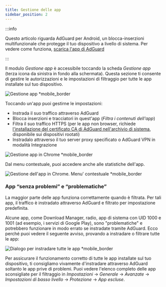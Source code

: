 ```yaml
---
title: Gestione delle app
sidebar_position: 2
---
```


:::info

Questo articolo riguarda AdGuard per Android, un blocca-inserzioni multifunzionale che protegge il tuo dispositivo a livello di sistema. Per vedere come funziona, [scarica l'app di AdGuard](https://agrd.io/download-kb-adblock)

:::

Il modulo _Gestione app_ è accessibile toccando la scheda _Gestione app_ (terza icona da sinistra in fondo alla schermata). Questa sezione ti consente di gestire le autorizzazioni e le impostazioni di filtraggio per tutte le app installate sul tuo dispositivo.

![Gestione app \*mobile_border](https://cdn.adtidy.org/blog/new/9sakapp_management.png)

Toccando un'app puoi gestirne le impostazioni:

- Instrada il suo traffico attraverso AdGuard
- Blocca inserzioni e tracciatori in quest'app (_Filtra i contenuti dell'app_)
- Filtra il suo traffico HTTPS (per le app non browser, richiede [l'installazione del certificato CA di AdGuard nell'archivio di sistema](/adguard-for-android/solving-problems/https-certificate-for-rooted/), disponibile sui dispositivi rootati)
- Instradalo attraverso il tuo server proxy specificato o AdGuard VPN in modalità Integrazione

![Gestione app in Chrome \*mobile_border](https://cdn.adtidy.org/blog/new/nvvgochrome_management.png)

Dal menu contestuale, puoi accedere anche alle statistiche dell'app.

![Gestione dell'app in Chrome. Menu' contestuale \*mobile_border](https://cdn.adtidy.org/blog/new/4z85achome_management_context_menu.png)

### App “senza problemi” e “problematiche”

La maggior parte delle app funziona correttamente quando è filtrata. Per tali app, il traffico è instradato attraverso AdGuard e filtrato per impostazione predefinita.

Alcune app, come Download Manager, radio, app di sistema con UID 1000 e 1001 (ad esempio, i servizi di Google Play), sono "problematiche" e potrebbero funzionare in modo errato se instradate tramite AdGuard. Ecco perché puoi vedere il seguente avviso, provando a instradare o filtrare tutte le app:

![Dialogo per instradare tutte le app \*mobile_border](https://cdn.adtidy.org/blog/new/6du8jiroute_all.png)

Per assicurare il funzionamento corretto di tutte le app installate sul tuo dispositivo, ti consigliamo vivamente d'instradare attraverso AdGuard soltanto le app prive di problemi. Puoi vedere l'elenco completo delle app sconsigliate per il filtraggio in _Impostazioni_ → _Generale_ → _Avanzate_ → _Impostazioni di basso livello_ → _Protezione_ → _App escluse_.
